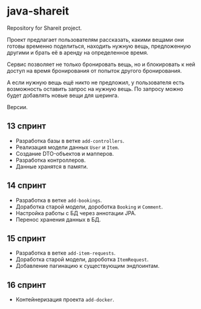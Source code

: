 # java-shareit
Repository for Shareit project.

Проект предлагает пользователям рассказать, какими вещами они готовы временно поделиться,
находить нужную вещь, предложенную другими и брать её в аренду на определенное время.

Сервис позволяет не только бронировать вещь, но и блокировать к ней доступ 
на время бронирования от попыток другого бронирования. 

А если нужную вещь ещё никто не предложил, у пользователя есть возможность оставить запрос 
на нужную вещь. По запросу можно будет добавлять новые вещи для шеринга.

Версии.

## 13 спринт

* Разработка базы в ветке `add-controllers`.
* Реализация модели данных `User` и `Item`.
* Создание DTO-объектов и мапперов.
* Разработка контроллеров.
* Данные хранятся в памяти.

## 14 спринт

* Разработка в ветке `add-bookings`.
* Доработка старой модели, дороботка `Booking` и `Comment`.
* Настройка работы с БД через аннотации JPA.
* Перенос хранения данных в БД.

## 15 спринт

* Разработка в ветке  `add-item-requests`.
* Доработка старой модели, дороботка `ItemRequest`.
* Добавление пагинацию к существующим эндпоинтам.

## 16 спринт

* Контейнеризация проекта  `add-docker`.
